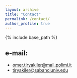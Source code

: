```yaml
---
layout: archive
title: "Contact"
permalink: /contact/
author_profile: true
---
```

{% include base_path %}

e-mail:
---
* omer.tiryakiler@mail.polimi.it
* tiryakiler@sabanciuniv.edu
